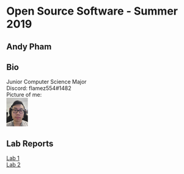 # Open Source Software - Summer 2019
## Andy Pham

## Bio
Junior Computer Science Major \
Discord: flamez554#1482 \
Picture of me:\
<a href="url"><img src="https://github.com/phama2/oss-repo-template/blob/master/screenshots/picme.jpg" height="75" ></a>

## Lab Reports
[Lab 1](labs/lab-01/report.md) \
[Lab 2](labs/lab-02/report.md)
